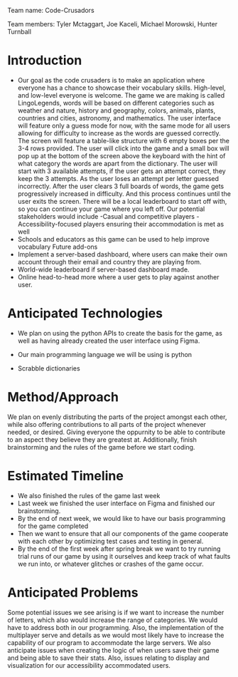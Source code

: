 Team name: Code-Crusadors

Team members: Tyler Mctaggart, Joe Kaceli, Michael Morowski, Hunter Turnball

# Introduction

-	Our goal as the code crusaders is to make an application where everyone has a chance to showcase their vocabulary skills.
	High-level, and low-level everyone is welcome.
The game we are making is called LingoLegends, words will be based on different categories such as weather and nature, history and geography, colors, animals, plants, countries and cities, astronomy, and mathematics. The user interface will feature only a guess mode for now, with the same mode for all users allowing for difficulty to increase as the words are guessed correctly. The screen will feature a table-like structure with 6 empty boxes per the 3-4 rows provided. The user will click into the game and a small box will pop up at the bottom of the screen above the keyboard with the hint of what category the words are apart from the dictionary. The user will start with 3 available attempts, if the user gets an attempt correct, they keep the 3 attempts. As the user loses an attempt per letter guessed incorrectly. After the user clears 3 full boards of words, the game gets progressively increased in difficulty. And this process continues until the user exits the screen. There will be a local leaderboard to start off with, so you can continue your game where you left off.
Our potential stakeholders would include
-Casual and competitive players
-Accessibility-focused players ensuring their accommodation is met as well
- Schools and educators as this game can be used to help improve vocabulary
Future add-ons
-	Implement a server-based dashboard, where users can make their own account through their email and country they are playing from. 
-	World-wide leaderboard if server-based dashboard made.
-	Online head-to-head more where a user gets to play against another user. 


# Anticipated Technologies

-	We plan on using the python APIs to create the basis for the game, as well as having already created the user interface using Figma. 
-	Our main programming language we will be using is python

-	Scrabble dictionaries


# Method/Approach
We plan on evenly distributing the parts of the project amongst each other, while also offering contributions to all parts of the project whenever needed, or desired. Giving everyone the oppurnity to be able to contribute to an aspect they believe they are greatest at. 
Additionally, finish brainstorming and the rules of the game before we start coding.

# Estimated Timeline
- 	We also finished the rules of the game last week
-	Last week we finished the user interface on Figma and finished our brainstorming. 
-	By the end of next week, we would like to have our basis programming for the game completed
-	Then we want to ensure that all our components of the game cooperate with each other by optimizing test cases and testing in general.
-	By the end of the first week after spring break we want to try running trial runs of our game by using it ourselves and keep track of what faults we run into, or whatever glitches or crashes of the game occur. 


# Anticipated Problems
Some potential issues we see arising is if we want to increase the number of letters, which also would increase the range of categories. We would have to address both in our programming. Also, the implementation of the multiplayer serve and details as we would most likely have to increase the capability of our program to accommodate the large servers. We also anticipate issues when creating the logic of when users save their game and being able to save their stats. Also, issues relating to display and visualization for our accessibility accommodated users. 
